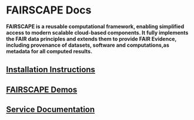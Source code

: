 # FAIRSCAPE Docs

**FAIRSCAPE is a reusable computational framework, enabling simplified access to modern scalable cloud-based components. It fully implements the FAIR data principles and extends them to provide FAIR Evidence, including provenance of datasets, software and computations,as metadata for all computed results.**

## [Installation Instructions](https://fairscape.github.io/install/install.html)

## [FAIRSCAPE Demos](https://fairscape.github.io/demo/demo.html)

## [Service Documentation](https://fairscape.github.io/docs/#introduction)
